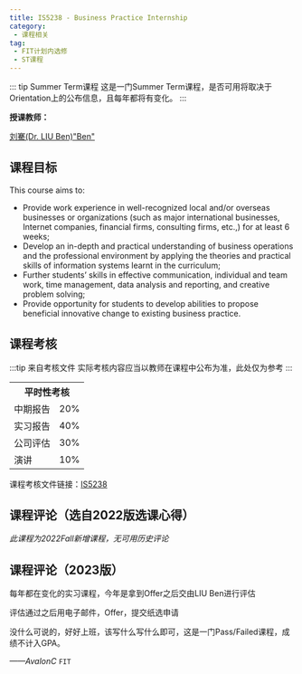 ```yaml
---
title: IS5238 - Business Practice Internship
category:
 - 课程相关
tag:
 - FIT计划内选修
 - ST课程
---
```


::: tip Summer Term课程
这是一门Summer Term课程，是否可用将取决于Orientation上的公布信息，且每年都将有变化。
:::

**授课教师：**

[刘騫(Dr. LIU Ben)"Ben"](https://www.cb.cityu.edu.hk/staff/qianqliu/)

<!-- more -->

## 课程目标

This course aims to:

- Provide work experience in well-recognized local and/or overseas businesses or organizations (such as major international businesses, Internet companies, financial firms, consulting firms, etc.,) for at least 6 weeks;
- Develop an in-depth and practical understanding of business operations and the professional environment by applying the theories and practical skills of information systems learnt in the curriculum;
- Further students’ skills in effective communication, individual and team work, time management, data analysis and reporting, and creative problem solving;
- Provide opportunity for students to develop abilities to propose beneficial innovative change to existing business practice.

## 课程考核

:::tip 来自考核文件
实际考核内容应当以教师在课程中公布为准，此处仅为参考
:::

<table>
    <tr>
        <th colspan=4>
            平时性考核
        </th>
    </tr>
    <tr>
        <td>
            中期报告
        </td>
        <td>
            20%
        </td>
    </tr>
    <tr>
        <td>
            实习报告
        </td>
        <td>
            40%
        </td>
    </tr>
    <tr>
        <td>
            公司评估
        </td>
        <td>
            30%
        </td>
    </tr>
        <tr>
        <td>
            演讲
        </td>
        <td>
            10%
        </td>
    </tr>
</table>

课程考核文件链接：[IS5238](https://www.cityu.edu.hk/catalogue/pg/202223/course/IS5238.pdf)

## 课程评论（选自2022版选课心得）

*此课程为2022Fall新增课程，无可用历史评论*

## 课程评论（2023版）

每年都在变化的实习课程，今年是拿到Offer之后交由LIU Ben进行评估

评估通过之后用电子邮件，Offer，提交纸选申请

没什么可说的，好好上班，该写什么写什么即可，这是一门Pass/Failed课程，成绩不计入GPA。

*——AvalonC* `FIT`
